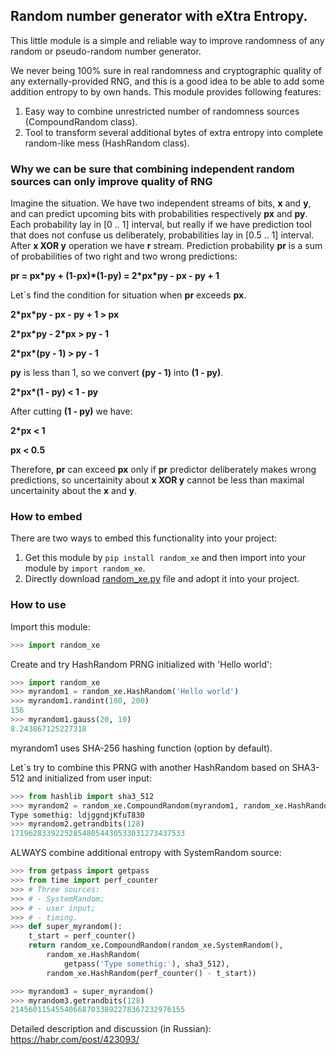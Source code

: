 ## Random number generator with eXtra Entropy.

This little module is a simple and reliable way to improve randomness of any random or pseudo-random number generator.

We never being 100% sure in real randomness and cryptographic quality of any externally-provided RNG, and this is a good idea to be able to add some addition entropy to by own hands. This module provides following features:
1. Easy way to combine unrestricted number of randomness sources (CompoundRandom class).
2. Tool to transform several additional bytes of extra entropy into complete random-like mess (HashRandom class).

### Why we can be sure that combining independent random sources can only improve quality of RNG
Imagine the situation. We have two independent streams of bits, **x** and **y**, and can predict upcoming bits with probabilities respectively **px** and **py**. Each probability lay in [0 .. 1] interval, but really if we have prediction tool that does not confuse us deliberately, probabilities lay in [0.5 .. 1] interval. After **x XOR y** operation we have **r** stream. Prediction probability **pr** is a sum of probabilities of two right and two wrong predictions:

**pr = px\*py + (1-px)\*(1-py) = 2\*px\*py - px - py + 1**

Let`s find the condition for situation when **pr** exceeds **px**.

**2\*px\*py - px - py + 1 &gt; px**

**2\*px\*py - 2\*px &gt; py - 1**

**2\*px\*(py - 1) &gt; py - 1**

**py** is less than 1, so we convert **(py - 1)** into **(1 - py)**.

**2\*px\*(1 - py) &lt; 1 - py**

After cutting **(1 - py)** we have:

**2\*px &lt; 1**

**px &lt; 0.5**

Therefore, **pr** can exceed **px** only if **pr** predictor deliberately makes wrong predictions, so uncertainity about **x XOR y** cannot be less than maximal uncertainity about the **x** and **y**. 

### How to embed

There are two ways to embed this functionality into your project:
1. Get this module by `pip install random_xe` and then import into your module by `import random_xe`.
2. Directly download [random_xe.py](/random_xe.py) file and adopt it into your project.

### How to use

Import this module:
```python
>>> import random_xe
```
Create and try HashRandom PRNG initialized with 'Hello world':
```python
>>> import random_xe
>>> myrandom1 = random_xe.HashRandom('Hello world')
>>> myrandom1.randint(100, 200)
156
>>> myrandom1.gauss(20, 10)
8.243867125227318
```
myrandom1 uses SHA-256 hashing function (option by default).

Let`s try to combine this PRNG with another HashRandom based on SHA3-512 and initialized from user input:
```python
>>> from hashlib import sha3_512
>>> myrandom2 = random_xe.CompoundRandom(myrandom1, random_xe.HashRandom(input('Type somethig: '), sha3_512))
Type somethig: ldjggndjKfuT830
>>> myrandom2.getrandbits(128)
171962833922528548054430533031273437533
```

ALWAYS combine additional entropy with SystemRandom source:
```python
>>> from getpass import getpass
>>> from time import perf_counter
>>> # Three sources:
>>> # - SystemRandom;
>>> # - user input;
>>> # - timing.
>>> def super_myrandom():
    t_start = perf_counter()
    return random_xe.CompoundRandom(random_xe.SystemRandom(),
        random_xe.HashRandom(
            getpass('Type somethig:'), sha3_512),
        random_xe.HashRandom(perf_counter() - t_start))

>>> myrandom3 = super_myrandom()
>>> myrandom3.getrandbits(128)
214560115455406687033892278367232976155
```

Detailed description and discussion (in Russian): https://habr.com/post/423093/
